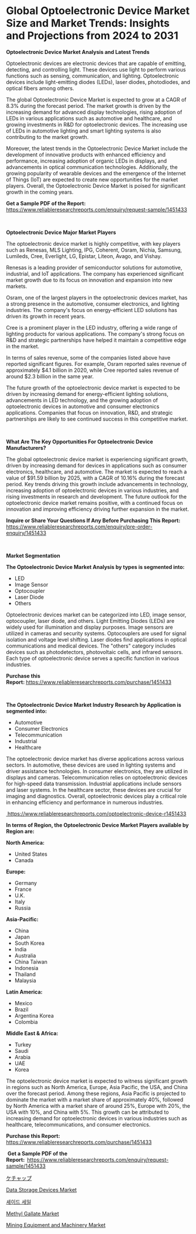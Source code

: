 <p><h1>Global Optoelectronic Device Market Size and Market Trends: Insights and Projections from 2024 to 2031</h1></p><p><strong>Optoelectronic Device Market Analysis and Latest Trends</strong></p>
<p><p>Optoelectronic devices are electronic devices that are capable of emitting, detecting, and controlling light. These devices use light to perform various functions such as sensing, communication, and lighting. Optoelectronic devices include light-emitting diodes (LEDs), laser diodes, photodiodes, and optical fibers among others.</p><p>The global Optoelectronic Device Market is expected to grow at a CAGR of 8.3% during the forecast period. The market growth is driven by the increasing demand for advanced display technologies, rising adoption of LEDs in various applications such as automotive and healthcare, and growing investments in R&D for optoelectronic devices. The increasing use of LEDs in automotive lighting and smart lighting systems is also contributing to the market growth.</p><p>Moreover, the latest trends in the Optoelectronic Device Market include the development of innovative products with enhanced efficiency and performance, increasing adoption of organic LEDs in displays, and advancements in optical communication technologies. Additionally, the growing popularity of wearable devices and the emergence of the Internet of Things (IoT) are expected to create new opportunities for the market players. Overall, the Optoelectronic Device Market is poised for significant growth in the coming years.</p></p>
<p><strong>Get a Sample PDF of the Report:&nbsp;</strong> <a href="https://www.reliableresearchreports.com/enquiry/request-sample/1451433">https://www.reliableresearchreports.com/enquiry/request-sample/1451433</a></p>
<p>&nbsp;</p>
<p><strong>Optoelectronic Device Major Market Players</strong></p>
<p><p>The optoelectronic device market is highly competitive, with key players such as Renesas, MLS Lighting, IPG, Coherent, Osram, Nichia, Samsung, Lumileds, Cree, Everlight, LG, Epistar, Liteon, Avago, and Vishay.</p><p>Renesas is a leading provider of semiconductor solutions for automotive, industrial, and IoT applications. The company has experienced significant market growth due to its focus on innovation and expansion into new markets.</p><p>Osram, one of the largest players in the optoelectronic devices market, has a strong presence in the automotive, consumer electronics, and lighting industries. The company's focus on energy-efficient LED solutions has driven its growth in recent years.</p><p>Cree is a prominent player in the LED industry, offering a wide range of lighting products for various applications. The company's strong focus on R&D and strategic partnerships have helped it maintain a competitive edge in the market.</p><p>In terms of sales revenue, some of the companies listed above have reported significant figures. For example, Osram reported sales revenue of approximately $4.1 billion in 2020, while Cree reported sales revenue of around $2.3 billion in the same year.</p><p>The future growth of the optoelectronic device market is expected to be driven by increasing demand for energy-efficient lighting solutions, advancements in LED technology, and the growing adoption of optoelectronic devices in automotive and consumer electronics applications. Companies that focus on innovation, R&D, and strategic partnerships are likely to see continued success in this competitive market.</p></p>
<p>&nbsp;</p>
<p><strong>What Are The Key Opportunities For Optoelectronic Device Manufacturers?</strong></p>
<p><p>The global optoelectronic device market is experiencing significant growth, driven by increasing demand for devices in applications such as consumer electronics, healthcare, and automotive. The market is expected to reach a value of $91.59 billion by 2025, with a CAGR of 10.16% during the forecast period. Key trends driving this growth include advancements in technology, increasing adoption of optoelectronic devices in various industries, and rising investments in research and development. The future outlook for the optoelectronic device market remains positive, with a continued focus on innovation and improving efficiency driving further expansion in the market.</p></p>
<p><strong>Inquire or Share Your Questions If Any Before Purchasing This Report:</strong> <a href="https://www.reliableresearchreports.com/enquiry/pre-order-enquiry/1451433">https://www.reliableresearchreports.com/enquiry/pre-order-enquiry/1451433</a></p>
<p>&nbsp;</p>
<p><strong>Market Segmentation</strong></p>
<p><strong>The Optoelectronic Device Market Analysis by types is segmented into:</strong></p>
<p><ul><li>LED</li><li>Image Sensor</li><li>Optocoupler</li><li>Laser Diode</li><li>Others</li></ul></p>
<p><p>Optoelectronic devices market can be categorized into LED, image sensor, optocoupler, laser diode, and others. Light Emitting Diodes (LEDs) are widely used for illumination and display purposes. Image sensors are utilized in cameras and security systems. Optocouplers are used for signal isolation and voltage level shifting. Laser diodes find applications in optical communications and medical devices. The "others" category includes devices such as photodetectors, photovoltaic cells, and infrared sensors. Each type of optoelectronic device serves a specific function in various industries.</p></p>
<p><strong>Purchase this Report:&nbsp;</strong><a href="https://www.reliableresearchreports.com/purchase/1451433">https://www.reliableresearchreports.com/purchase/1451433</a></p>
<p>&nbsp;</p>
<p><strong>The Optoelectronic Device Market Industry Research by Application is segmented into:</strong></p>
<p><ul><li>Automotive</li><li>Consumer Electronics</li><li>Telecommunication</li><li>Industrial</li><li>Healthcare</li></ul></p>
<p><p>The optoelectronic device market has diverse applications across various sectors. In automotive, these devices are used in lighting systems and driver assistance technologies. In consumer electronics, they are utilized in displays and cameras. Telecommunication relies on optoelectronic devices for high-speed data transmission. Industrial applications include sensors and laser systems. In the healthcare sector, these devices are crucial for imaging and diagnostics. Overall, optoelectronic devices play a critical role in enhancing efficiency and performance in numerous industries.</p></p>
<p><a href="https://www.reliableresearchreports.com/optoelectronic-device-r1451433">&nbsp;https://www.reliableresearchreports.com/optoelectronic-device-r1451433</a></p>
<p><strong>In terms of Region, the Optoelectronic Device Market Players available by Region are:</strong></p>
<p>
    <p> <strong> North America: </strong>
        <ul>
            <li>United States</li>
            <li>Canada</li>
        </ul>
        </p> 
    <p> <strong> Europe: </strong>
        <ul>
            <li>Germany</li>
            <li>France</li>
            <li>U.K.</li>
            <li>Italy</li>
            <li>Russia</li>
        </ul>
        </p> 
    <p> <strong> Asia-Pacific: </strong>
        <ul>
            <li>China</li>
            <li>Japan</li>
            <li>South Korea</li>
            <li>India</li>
            <li>Australia</li>
            <li>China Taiwan</li>
            <li>Indonesia</li>
            <li>Thailand</li>
            <li>Malaysia</li>
        </ul>
        </p> 
    <p> <strong> Latin America: </strong>
        <ul>
            <li>Mexico</li>
            <li>Brazil</li>
            <li>Argentina Korea</li>
            <li>Colombia</li>
        </ul>
        </p> 
    <p> <strong> Middle East & Africa: </strong>
        <ul>
            <li>Turkey</li>
            <li>Saudi</li>
            <li>Arabia</li>
            <li>UAE</li>
            <li>Korea</li>
        </ul>
    </p>
    </p>
<p><p>The optoelectronic device market is expected to witness significant growth in regions such as North America, Europe, Asia Pacific, the USA, and China over the forecast period. Among these regions, Asia Pacific is projected to dominate the market with a market share of approximately 40%, followed by North America with a market share of around 25%, Europe with 20%, the USA with 10%, and China with 5%. This growth can be attributed to increasing demand for optoelectronic devices in various industries such as healthcare, telecommunications, and consumer electronics.</p></p>
<p><strong>Purchase this Report: </strong><a href="https://www.reliableresearchreports.com/purchase/1451433">https://www.reliableresearchreports.com/purchase/1451433</a></p>
<p>&nbsp;<strong>Get a Sample PDF of the Report:&nbsp;&nbsp;</strong><a href="https://www.reliableresearchreports.com/enquiry/request-sample/1451433">https://www.reliableresearchreports.com/enquiry/request-sample/1451433</a></p>
<p><strong></strong></p>
<p><p><a href="https://github.com/xemfu2379520/Market-Research-Report-List-1/blob/main/987522029192.md">ケチャップ</a></p><p><a href="https://github.com/fiixsa/Market-Research-Report-List-2/blob/main/data-storage-devices-market.md">Data Storage Devices Market</a></p><p><a href="https://github.com/bvubpqd5241630/Market-Research-Report-List-1/blob/main/516445326898.md">셰이드 세일</a></p><p><a href="https://issuu.com/reportprime-2/docs/methyl-gallate-market-size-2030.pptx">Methyl Gallate Market</a></p><p><a href="https://github.com/cecuraprangm/Market-Research-Report-List-2/blob/main/mining-equipment-and-machinery-market.md">Mining Equipment and Machinery Market</a></p></p>